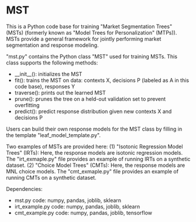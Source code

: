 # MST

This is a Python code base for training "Market Segmentation Trees" (MSTs) (formerly known as "Model Trees for Personalization" (MTPs)). MSTs provide a general framework for jointly performing market segmentation and response modeling. 

"mst.py" contains the Python class "MST" used for training MSTs. This class supports the following methods:
* \_\_init\_\_(): initializes the MST
* fit(): trains the MST on data: contexts X, decisions P (labeled as A in this code base), responses Y
* traverse(): prints out the learned MST
* prune(): prunes the tree on a held-out validation set to prevent overfitting
* predict(): predict response distribution given new contexts X and decisions P

Users can build their own response models for the MST class by filling in the template "leaf_model_template.py".

Two examples of MSTs are provided here:
(1) "Isotonic Regression Model Trees" (IRTs): Here, the response models are isotonic regression models. The "irt_exmaple.py" file provides an example of running IRTs on a synthetic dataset.
(2) "Choice Model Trees" (CMTs): Here, the response models are MNL choice models. The "cmt_exmaple.py" file provides an example of running CMTs on a synthetic dataset.

Dependencies:
* mst.py code: numpy, pandas, joblib, sklearn
* irt_example.py code: numpy, pandas, joblib, sklearn
* cmt_example.py code: numpy, pandas, joblib, tensorflow
